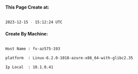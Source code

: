 
   
#### This Page Create at:

```bash

2023-12-15 - 15:12:24 UTC

```

#### Create By Machine:

```bash

Host Name : fv-az575-193

platform  : Linux-6.2.0-1018-azure-x86_64-with-glibc2.35

Ip Local  : 10.1.0.41

```


